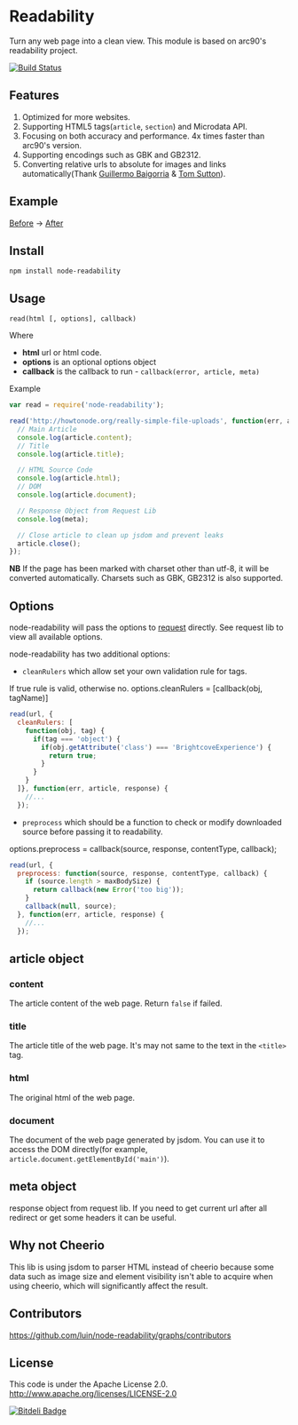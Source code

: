 # Readability

Turn any web page into a clean view. This module is based on arc90's readability project.

[![Build Status](https://travis-ci.org/rdy/readability.png?branch=master)](https://travis-ci.org/rdy/readability)

## Features
1. Optimized for more websites.
2. Supporting HTML5 tags(`article`, `section`) and Microdata API.
3. Focusing on both accuracy and performance. 4x times faster than arc90's version.
3. Supporting encodings such as GBK and GB2312.
4. Converting relative urls to absolute for images and links automatically(Thank [Guillermo Baigorria](https://github.com/gbaygon) & [Tom Sutton](https://github.com/tomsutton1984)).

## Example

[Before](https://raw.githubusercontent.com/luin/node-readability/master/examples/before.png) -> [After](https://raw.githubusercontent.com/luin/node-readability/master/examples/after.png)

## Install

    npm install node-readability

## Usage

`read(html [, options], callback)`

Where

  * **html** url or html code.
  * **options** is an optional options object
  * **callback** is the callback to run - `callback(error, article, meta)`

Example
```javascript
var read = require('node-readability');

read('http://howtonode.org/really-simple-file-uploads', function(err, article, meta) {
  // Main Article
  console.log(article.content);
  // Title
  console.log(article.title);

  // HTML Source Code
  console.log(article.html);
  // DOM
  console.log(article.document);

  // Response Object from Request Lib
  console.log(meta);

  // Close article to clean up jsdom and prevent leaks
  article.close();
});
```
**NB** If the page has been marked with charset other than utf-8, it will be converted automatically. Charsets such as GBK, GB2312 is also supported.

## Options

node-readability will pass the options to [request](https://github.com/mikeal/request) directly.
See request lib to view all available options.

node-readability has two additional options:

- `cleanRulers` which allow set your own validation rule for tags.

If true rule is valid, otherwise no.
options.cleanRulers = [callback(obj, tagName)]
```javascript
read(url, {
  cleanRulers: [
    function(obj, tag) {
      if(tag === 'object') {
        if(obj.getAttribute('class') === 'BrightcoveExperience') {
          return true;
        }
      }
    }
  ]}, function(err, article, response) {
    //...
  });
```

- `preprocess` which should be a function to check or modify downloaded source before passing it to readability.

options.preprocess = callback(source, response, contentType, callback);
```javascript
read(url, {
  preprocess: function(source, response, contentType, callback) {
    if (source.length > maxBodySize) {
      return callback(new Error('too big'));
    }
    callback(null, source);
  }, function(err, article, response) {
    //...
  });
```


## article object

### content

The article content of the web page. Return `false` if failed.

### title

The article title of the web page. It's may not same to the text in the `<title>` tag.

### html

The original html of the web page.

### document
The document of the web page generated by jsdom. You can use it to access the DOM directly(for example, `article.document.getElementById('main')`).

## meta object

response object from request lib. If you need to get current url after all redirect or get some headers it can be useful.

## Why not Cheerio

This lib is using jsdom to parser HTML instead of cheerio because some data such as image size and element visibility isn't able to acquire when using cheerio, which will significantly affect the result. 

## Contributors

https://github.com/luin/node-readability/graphs/contributors

## License

This code is under the Apache License 2.0.  http://www.apache.org/licenses/LICENSE-2.0


[![Bitdeli Badge](https://d2weczhvl823v0.cloudfront.net/luin/node-readability/trend.png)](https://bitdeli.com/free "Bitdeli Badge")

